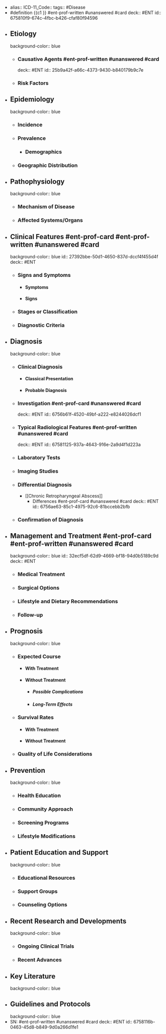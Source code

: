 - alias::
  ICD-11_Code::
  tags:: #Disease
- #definition {{c1 }} #ent-prof-written #unanswered #card
  deck:: #ENT
  id:: 675810f9-674c-4fbc-b426-cfaf80f94596
- ## Etiology
  background-color:: blue
	- ### Causative Agents #ent-prof-written #unanswered #card
	  deck:: #ENT
	  id:: 25b9a42f-a66c-4373-9430-b840179b9c7e
	- ### Risk Factors
- ## Epidemiology
  background-color:: blue
	- ### Incidence
	- ### Prevalence
		- ### Demographics
	- ### Geographic Distribution
- ## Pathophysiology
  background-color:: blue
	- ### Mechanism of Disease
	- ### Affected Systems/Organs
- ## Clinical Features #ent-prof-card #ent-prof-written #unanswered #card
  background-color:: blue
  id:: 27392bbe-50d1-4650-837d-dccf4f455d4f
  deck:: #ENT
	- ### Signs and Symptoms
		- #### Symptoms
		- #### Signs
	- ### Stages or Classification
	- ### Diagnostic Criteria
- ## Diagnosis
  background-color:: blue
	- ### Clinical Diagnosis
		- #### Classical Presentation
		- #### Probable Diagnosis
	- ### Investigation #ent-prof-card #unanswered #card
	  deck:: #ENT
	  id:: 6756b61f-4520-49bf-a222-e8244026dcf1
	- ### Typical Radiological Features #ent-prof-written #unanswered #card
	  deck:: #ENT
	  id:: 67581125-937a-4643-916e-2a9d4f1d223a
	- ### Laboratory Tests
	- ### Imaging Studies
	- ### Differential Diagnosis
		- [[Chronic Retropharyngeal Abscess]]
			- Differences #ent-prof-card #unanswered #card
			  deck:: #ENT
			  id:: 6756ae63-85c1-4975-92c6-81bccebb2bfb
	- ### Confirmation of Diagnosis
- ## Management and Treatment #ent-prof-card #ent-prof-written #unanswered #card
  background-color:: blue
  id:: 32ecf5df-62d9-4669-bf18-94d0b5189c9d
  deck:: #ENT
	- ### Medical Treatment
	- ### Surgical Options
	- ### Lifestyle and Dietary Recommendations
	- ### Follow-up
- ## Prognosis
  background-color:: blue
	- ### Expected Course
		- #### With Treatment
		- #### Without Treatment
			- ##### Possible Complications
			- ##### Long-Term Effects
	- ### Survival Rates
		- #### With Treatment
		- #### Without Treatment
	- ### Quality of Life Considerations
- ## Prevention
  background-color:: blue
	- ### Health Education
	- ### Community Approach
	- ### Screening Programs
	- ### Lifestyle Modifications
- ## Patient Education and Support
  background-color:: blue
	- ### Educational Resources
	- ### Support Groups
	- ### Counseling Options
- ## Recent Research and Developments
  background-color:: blue
	- ### Ongoing Clinical Trials
	- ### Recent Advances
- ## Key Literature
  background-color:: blue
- ## Guidelines and Protocols
  background-color:: blue
- SN: #ent-prof-written #unanswered #card
  deck:: #ENT
  id:: 6758116b-0463-45d8-b849-9d0a266d1fe1
